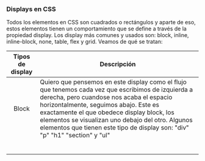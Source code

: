 ### Displays en CSS

Todos los elementos en CSS son cuadrados o rectángulos y aparte de eso, estos elementos tienen un comportamiento que se define a través de la propiedad display. Los display más comunes y usados son: block, inline, inline-block, none, table, flex y grid. Veamos de qué se tratan:

| Tipos de display | Descripción                                                                                                                                                                                                                                                                                                                                                                 |
|:----------------:| --------------------------------------------------------------------------------------------------------------------------------------------------------------------------------------------------------------------------------------------------------------------------------------------------------------------------------------------------------------------------- |
|      Block       | Quiero que pensemos en este display como el flujo que tenemos cada vez que escribimos de izquierda a derecha, pero cuandose nos acaba el espacio horizontalmente, seguimos abajo. Este es exactamente el que obedece display block, los elementos se visualizan uno debajo del otro. Algunos elementos que tienen este tipo de display son: "div" "p" "h1" "section" y "ul" |
|                  |                                                                                                                                                                                                                                                                                                                                                                             |
|                  |                                                                                                                                                                                                                                                                                                                                                                             |
|                  |                                                                                                                                                                                                                                                                                                                                                                             |
|                  |                                                                                                                                                                                                                                                                                                                                                                             |
|                  |                                                                                                                                                                                                                                                                                                                                                                             |
|                  |                                                                                                                                                                                                                                                                                                                                                                             |